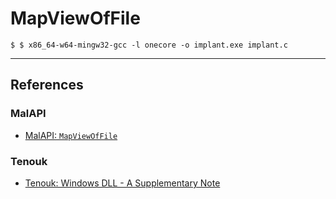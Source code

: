 # MapViewOfFile

```
$ $ x86_64-w64-mingw32-gcc -l onecore -o implant.exe implant.c
```

---
## References

### MalAPI

- [MalAPI: `MapViewOfFile`](https://malapi.io/winapi/MapViewOfFile)

### Tenouk

- [Tenouk: Windows DLL - A Supplementary Note](https://www.tenouk.com/cbbccfunction.html)